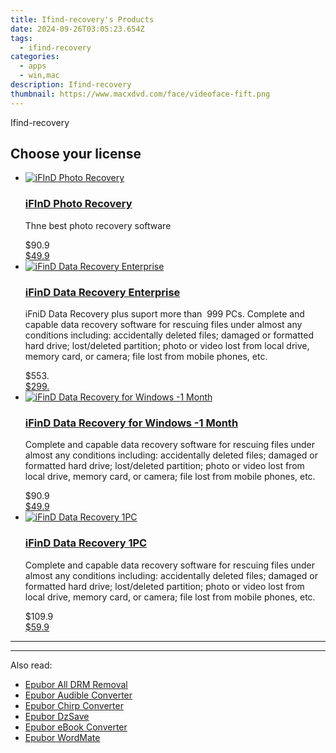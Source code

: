 ```yaml
---
title: Ifind-recovery's Products
date: 2024-09-26T03:05:23.654Z
tags: 
  - ifind-recovery
categories: 
  - apps
  - win,mac
description: Ifind-recovery
thumbnail: https://www.macxdvd.com/face/videoface-fift.png
---
```


Ifind-recovery

<!--__INIT__BEGIN__TAG__PRODUCTS__LIST__-->
<!--__INIT__END__TAG__PRODUCTS__LIST__-->

<!--__INIT__BEGIN__TAG__FEED_PRODUCTS__LIST__-->

## Choose your license

<div class="home-content-container">
  <ul class="home-article-list">
    <li class="home-article-item flex flex-row feedProduct">
      <div class="basis-1/3 lg:basis-1/4 xl:basis-1/5 relative flex justify-center items-center overflow-hidden">
                <a href="https://secure.2checkout.com/order/cart.php?PRODS=4722926&amp;QTY=1&amp;AFFILIATE=108875" class="w-24 h-24 md:w-28 md:h-28 lg:w-32 lg:h-32 xl:w-42 xl:h-42 max-w-24 max-h-24 md:max-w-28 md:max-h-28 lg:max-w-32 lg:max-h-32 xl:max-w-42 xl:max-h-42 -pt-2">
          <img src="https://thmb.techidaily.com/056b5dc5bf38553fc5e62980ac558058cdfef6fae043dca04e140a16eeec969f.jpg" alt="iFInD Photo Recovery" class="relative w-full h-full rounded-full object-cover dark:brightness-75 -mt-4 p-4">
        </a>
              </div>
      <div class="flex flex-col gap-5 px-7 pb-7 basis-2/3 lg:basis-3/4 xl:basis-4/5  pt-5">
        <h3 class="home-article-title"><a href="https://secure.2checkout.com/order/cart.php?PRODS=4722926&amp;QTY=1&amp;AFFILIATE=108875">iFInD Photo Recovery</a></h3>
        <div class="home-article-content markdown-body">
                  <html><head></head><body><p>
	Thne best photo recovery software</p></body></html>                </div>
        <div class="flex flex-row feedProduct-Price">
          <div class="feedProduct-Price--Old">
            <span class="feedProduct-Price--Currency">$</span>90<span class="feedProduct-Price--Cents">.9</span>
          </div>
          <div class="">
            <a href="https://secure.2checkout.com/order/cart.php?PRODS=4722926&amp;QTY=1&amp;AFFILIATE=108875">
            <span class="feedProduct-Price--Currency">$</span>49<span class="feedProduct-Price--Cents">.9</span>
            </a>
          </div>
        </div>
      </div>
    </li>
    <li class="home-article-item flex flex-row feedProduct">
      <div class="basis-1/3 lg:basis-1/4 xl:basis-1/5 relative flex justify-center items-center overflow-hidden">
                <a href="https://secure.2checkout.com/order/cart.php?PRODS=4722869&amp;QTY=1&amp;AFFILIATE=108875" class="w-24 h-24 md:w-28 md:h-28 lg:w-32 lg:h-32 xl:w-42 xl:h-42 max-w-24 max-h-24 md:max-w-28 md:max-h-28 lg:max-w-32 lg:max-h-32 xl:max-w-42 xl:max-h-42 -pt-2">
          <img src="https://secure.2checkout.com/images/merchant/16e62507eba0d973dc7aa14aa3aa41ab/products/datascreen.JPG" alt="iFinD Data Recovery Enterprise" class="relative w-full h-full rounded-full object-cover dark:brightness-75 -mt-4 p-4">
        </a>
              </div>
      <div class="flex flex-col gap-5 px-7 pb-7 basis-2/3 lg:basis-3/4 xl:basis-4/5  pt-5">
        <h3 class="home-article-title"><a href="https://secure.2checkout.com/order/cart.php?PRODS=4722869&amp;QTY=1&amp;AFFILIATE=108875">iFinD Data Recovery Enterprise</a></h3>
        <div class="home-article-content markdown-body">
                  <html><head></head><body><p>iFniD Data Recovery plus suport more than&nbsp; 999 PCs.&nbsp;Complete and capable data recovery software for rescuing files under almost any conditions including: accidentally deleted files; damaged or formatted hard drive; lost/deleted partition; photo or video lost from local drive, memory card, or camera; file lost from mobile phones, etc.</p>
</body></html>                </div>
        <div class="flex flex-row feedProduct-Price">
          <div class="feedProduct-Price--Old">
            <span class="feedProduct-Price--Currency">$</span>553<span class="feedProduct-Price--Cents">.</span>
          </div>
          <div class="">
            <a href="https://secure.2checkout.com/order/cart.php?PRODS=4722869&amp;QTY=1&amp;AFFILIATE=108875">
            <span class="feedProduct-Price--Currency">$</span>299<span class="feedProduct-Price--Cents">.</span>
            </a>
          </div>
        </div>
      </div>
    </li>
    <li class="home-article-item flex flex-row feedProduct">
      <div class="basis-1/3 lg:basis-1/4 xl:basis-1/5 relative flex justify-center items-center overflow-hidden">
                <a href="https://secure.2checkout.com/order/cart.php?PRODS=4722905&amp;QTY=1&amp;AFFILIATE=108875" class="w-24 h-24 md:w-28 md:h-28 lg:w-32 lg:h-32 xl:w-42 xl:h-42 max-w-24 max-h-24 md:max-w-28 md:max-h-28 lg:max-w-32 lg:max-h-32 xl:max-w-42 xl:max-h-42 -pt-2">
          <img src="https://secure.2checkout.com/images/merchant/16e62507eba0d973dc7aa14aa3aa41ab/products/2_datascreen.JPG" alt="iFinD Data Recovery for Windows -1 Month" class="relative w-full h-full rounded-full object-cover dark:brightness-75 -mt-4 p-4">
        </a>
              </div>
      <div class="flex flex-col gap-5 px-7 pb-7 basis-2/3 lg:basis-3/4 xl:basis-4/5  pt-5">
        <h3 class="home-article-title"><a href="https://secure.2checkout.com/order/cart.php?PRODS=4722905&amp;QTY=1&amp;AFFILIATE=108875">iFinD Data Recovery for Windows -1 Month</a></h3>
        <div class="home-article-content markdown-body">
                  <html><head></head><body><p>Complete and capable data recovery software for rescuing files under almost any conditions including: accidentally deleted files; damaged or formatted hard drive; lost/deleted partition; photo or video lost from local drive, memory card, or camera; file lost from mobile phones, etc.</p>
</body></html>                </div>
        <div class="flex flex-row feedProduct-Price">
          <div class="feedProduct-Price--Old">
            <span class="feedProduct-Price--Currency">$</span>90<span class="feedProduct-Price--Cents">.9</span>
          </div>
          <div class="">
            <a href="https://secure.2checkout.com/order/cart.php?PRODS=4722905&amp;QTY=1&amp;AFFILIATE=108875">
            <span class="feedProduct-Price--Currency">$</span>49<span class="feedProduct-Price--Cents">.9</span>
            </a>
          </div>
        </div>
      </div>
    </li>
    <li class="home-article-item flex flex-row feedProduct">
      <div class="basis-1/3 lg:basis-1/4 xl:basis-1/5 relative flex justify-center items-center overflow-hidden">
                <a href="https://secure.2checkout.com/order/cart.php?PRODS=4721344&amp;QTY=1&amp;AFFILIATE=108875" class="w-24 h-24 md:w-28 md:h-28 lg:w-32 lg:h-32 xl:w-42 xl:h-42 max-w-24 max-h-24 md:max-w-28 md:max-h-28 lg:max-w-32 lg:max-h-32 xl:max-w-42 xl:max-h-42 -pt-2">
          <img src="https://secure.2checkout.com/images/merchant/16e62507eba0d973dc7aa14aa3aa41ab/products/1_datascreen.JPG" alt="iFinD Data Recovery 1PC" class="relative w-full h-full rounded-full object-cover dark:brightness-75 -mt-4 p-4">
        </a>
              </div>
      <div class="flex flex-col gap-5 px-7 pb-7 basis-2/3 lg:basis-3/4 xl:basis-4/5  pt-5">
        <h3 class="home-article-title"><a href="https://secure.2checkout.com/order/cart.php?PRODS=4721344&amp;QTY=1&amp;AFFILIATE=108875">iFinD Data Recovery 1PC</a></h3>
        <div class="home-article-content markdown-body">
                  <html><head></head><body><p>Complete and capable data recovery software for rescuing files under almost any conditions including: accidentally deleted files; damaged or formatted hard drive; lost/deleted partition; photo or video lost from local drive, memory card, or camera; file lost from mobile phones, etc.</p>
</body></html>                </div>
        <div class="flex flex-row feedProduct-Price">
          <div class="feedProduct-Price--Old">
            <span class="feedProduct-Price--Currency">$</span>109<span class="feedProduct-Price--Cents">.9</span>
          </div>
          <div class="">
            <a href="https://secure.2checkout.com/order/cart.php?PRODS=4721344&amp;QTY=1&amp;AFFILIATE=108875">
            <span class="feedProduct-Price--Currency">$</span>59<span class="feedProduct-Price--Cents">.9</span>
            </a>
          </div>
        </div>
      </div>
    </li>
  </ul>
</div>

<hr>
<!--__INIT__END__TAG__FEED_PRODUCTS__LIST__-->

<hr>

<ins class="adsbygoogle"
      style="display:block"
      data-ad-client="ca-pub-7571918770474297"
      data-ad-slot="8358498916"
      data-ad-format="auto"
      data-full-width-responsive="true"></ins>

<span class="atpl-alsoreadstyle">Also read:</span>
<div><ul>
<li><a href="https://tools.techidaily.com/epubor/drm-removal-tools/"><u>Epubor All DRM Removal</u></a></li>
<li><a href="https://tools.techidaily.com/epubor/audible-converter/"><u>Epubor Audible Converter</u></a></li>
<li><a href="https://tools.techidaily.com/epubor/chirp-converter/"><u>Epubor Chirp Converter</u></a></li>
<li><a href="https://tools.techidaily.com/epubor/dzsave/"><u>Epubor DzSave</u></a></li>
<li><a href="https://tools.techidaily.com/epubor/ebook-converter/"><u>Epubor eBook Converter</u></a></li>
<li><a href="https://tools.techidaily.com/epubor/ebook-editor/"><u>Epubor WordMate</u></a></li>
</ul></div>

